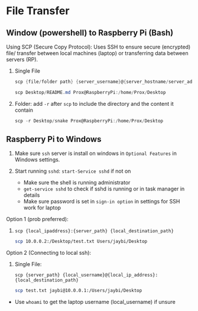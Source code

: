 # File Transfer

## Window (powershell) to Raspberry Pi (Bash)

Using SCP (Secure Copy Protocol): Uses SSH to ensure secure (encrypted) file/ transfer between local machines (laptop) or transferring data between servers (RP).

1. Single File

   ```powershell
   scp {file/folder path} {server_username}@{server_hostname/server_address}:{destination_path}
   ```

   ```powershell
   scp Desktop/README.md Prox@RaspberryPi:/home/Prox/Desktop
   ```

2. Folder: add `-r` after `scp` to include the directory and the content it contain

   ```powershell
   scp -r Desktop/snake Prox@RaspberryPi:/home/Prox/Desktop
   ```

   

## Raspberry Pi to Windows

1. Make sure `ssh` server is install on windows in `Optional Features` in Windows settings.

2. Start running `sshd`: `start-Service sshd` if not on
   - Make sure the shell is running administrator
   - `get-service sshd` to check if sshd is running or in task manager in details
   - Make sure password is set in `sign-in option` in settings for SSH work for laptop

Option 1 (prob preferred):

1. `scp {local_ipaddress}:{server_path} {local_destination_path}`

    ```bash
    scp 10.0.0.2:/Desktop/test.txt Users/jaybi/Desktop
    ```

Option 2 (Connecting to local ssh):

1. Single File:

    `scp {server_path} {local_username}@{local_ip_address}:{local_destination_path}`
   
   ```bash
   scp test.txt jaybi@10.0.0.1:/Users/jaybi/Desktop
   ```

- Use `whoami` to get the laptop username (local_username) if unsure
